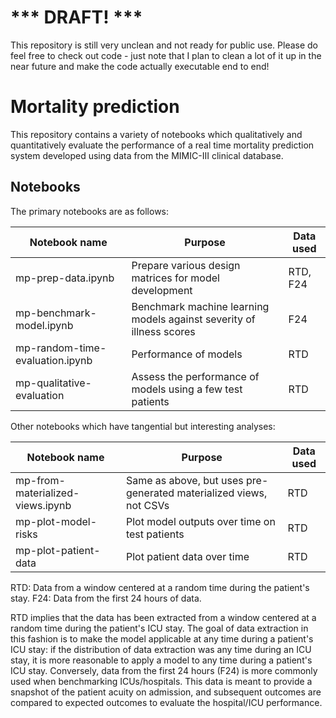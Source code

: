 # *** DRAFT! ***

This repository is still very unclean and not ready for public use. Please do feel free to check out code - just note that I plan to clean a lot of it up in the near future and make the code actually executable end to end!


# Mortality prediction

This repository contains a variety of notebooks which qualitatively and quantitatively evaluate the performance of a real time mortality prediction system developed using data from the MIMIC-III clinical database.

## Notebooks

The primary notebooks are as follows:

Notebook name | Purpose | Data used
--- | --- | ---
mp-prep-data.ipynb | Prepare various design matrices for model development | RTD, F24
mp-benchmark-model.ipynb | Benchmark machine learning models against severity of illness scores | F24
mp-random-time-evaluation.ipynb | Performance of models | RTD
mp-qualitative-evaluation | Assess the performance of models using a few test patients | RTD

Other notebooks which have tangential but interesting analyses:

Notebook name | Purpose | Data used
--- | --- | ---
mp-from-materialized-views.ipynb | Same as above, but uses pre-generated materialized views, not CSVs | RTD
mp-plot-model-risks | Plot model outputs over time on test patients | RTD
mp-plot-patient-data | Plot patient data over time | RTD

RTD: Data from a window centered at a random time during the patient's stay.
F24: Data from the first 24 hours of data.

RTD implies that the data has been extracted from a window centered at a random time during the patient's ICU stay. The goal of data extraction in this fashion is to make the model applicable at any time during a patient's ICU stay: if the distribution of data extraction was any time during an ICU stay, it is more reasonable to apply a model to any time during a patient's ICU stay. Conversely, data from the first 24 hours (F24) is more commonly used when benchmarking ICUs/hospitals. This data is meant to provide a snapshot of the patient acuity on admission, and subsequent outcomes are compared to expected outcomes to evaluate the hospital/ICU performance.

<!--
# Acknowledgement

If you use code or would like to acknowledge the work in this repository, we would be grateful if you would cite:


-->
